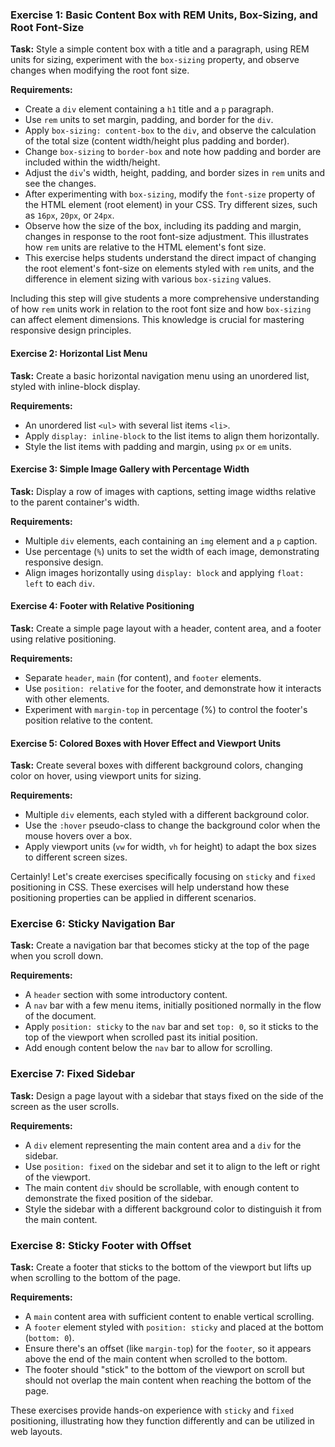 ### Exercise 1: Basic Content Box with REM Units, Box-Sizing, and Root Font-Size

**Task:** Style a simple content box with a title and a paragraph, using REM units for sizing, experiment with the `box-sizing` property, and observe changes when modifying the root font size.

**Requirements:**

- Create a `div` element containing a `h1` title and a `p` paragraph.
- Use `rem` units to set margin, padding, and border for the `div`.
- Apply `box-sizing: content-box` to the `div`, and observe the calculation of the total size (content width/height plus padding and border).
- Change `box-sizing` to `border-box` and note how padding and border are included within the width/height.
- Adjust the `div`'s width, height, padding, and border sizes in `rem` units and see the changes.
- After experimenting with `box-sizing`, modify the `font-size` property of the HTML element (root element) in your CSS. Try different sizes, such as `16px`, `20px`, or `24px`.
- Observe how the size of the box, including its padding and margin, changes in response to the root font-size adjustment. This illustrates how `rem` units are relative to the HTML element's font size.
- This exercise helps students understand the direct impact of changing the root element's font-size on elements styled with `rem` units, and the difference in element sizing with various `box-sizing` values.

Including this step will give students a more comprehensive understanding of how `rem` units work in relation to the root font size and how `box-sizing` can affect element dimensions. This knowledge is crucial for mastering responsive design principles.

#### Exercise 2: Horizontal List Menu

**Task:** Create a basic horizontal navigation menu using an unordered list, styled with inline-block display.

**Requirements:**

- An unordered list `<ul>` with several list items `<li>`.
- Apply `display: inline-block` to the list items to align them horizontally.
- Style the list items with padding and margin, using `px` or `em` units.

#### Exercise 3: Simple Image Gallery with Percentage Width

**Task:** Display a row of images with captions, setting image widths relative to the parent container's width.

**Requirements:**

- Multiple `div` elements, each containing an `img` element and a `p` caption.
- Use percentage (`%`) units to set the width of each image, demonstrating responsive design.
- Align images horizontally using `display: block` and applying `float: left` to each `div`.

#### Exercise 4: Footer with Relative Positioning

**Task:** Create a simple page layout with a header, content area, and a footer using relative positioning.

**Requirements:**

- Separate `header`, `main` (for content), and `footer` elements.
- Use `position: relative` for the footer, and demonstrate how it interacts with other elements.
- Experiment with `margin-top` in percentage (%) to control the footer's position relative to the content.

#### Exercise 5: Colored Boxes with Hover Effect and Viewport Units

**Task:** Create several boxes with different background colors, changing color on hover, using viewport units for sizing.

**Requirements:**

- Multiple `div` elements, each styled with a different background color.
- Use the `:hover` pseudo-class to change the background color when the mouse hovers over a box.
- Apply viewport units (`vw` for width, `vh` for height) to adapt the box sizes to different screen sizes.

Certainly! Let's create exercises specifically focusing on `sticky` and `fixed` positioning in CSS. These exercises will help understand how these positioning properties can be applied in different scenarios.

### Exercise 6: Sticky Navigation Bar

**Task:** Create a navigation bar that becomes sticky at the top of the page when you scroll down.

**Requirements:**

- A `header` section with some introductory content.
- A `nav` bar with a few menu items, initially positioned normally in the flow of the document.
- Apply `position: sticky` to the `nav` bar and set `top: 0`, so it sticks to the top of the viewport when scrolled past its initial position.
- Add enough content below the `nav` bar to allow for scrolling.

### Exercise 7: Fixed Sidebar

**Task:** Design a page layout with a sidebar that stays fixed on the side of the screen as the user scrolls.

**Requirements:**

- A `div` element representing the main content area and a `div` for the sidebar.
- Use `position: fixed` on the sidebar and set it to align to the left or right of the viewport.
- The main content `div` should be scrollable, with enough content to demonstrate the fixed position of the sidebar.
- Style the sidebar with a different background color to distinguish it from the main content.

### Exercise 8: Sticky Footer with Offset

**Task:** Create a footer that sticks to the bottom of the viewport but lifts up when scrolling to the bottom of the page.

**Requirements:**

- A `main` content area with sufficient content to enable vertical scrolling.
- A `footer` element styled with `position: sticky` and placed at the bottom (`bottom: 0`).
- Ensure there's an offset (like `margin-top`) for the `footer`, so it appears above the end of the main content when scrolled to the bottom.
- The footer should "stick" to the bottom of the viewport on scroll but should not overlap the main content when reaching the bottom of the page.

These exercises provide hands-on experience with `sticky` and `fixed` positioning, illustrating how they function differently and can be utilized in web layouts.
